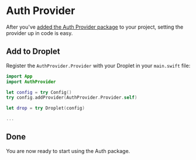 # Auth Provider

After you've [added the Auth Provider package](package.md) to your project, setting the provider up in code is easy.

## Add to Droplet

Register the `AuthProvider.Provider` with your Droplet in your `main.swift` file:

```swift
import App
import AuthProvider

let config = try Config()
try config.addProvider(AuthProvider.Provider.self)

let drop = try Droplet(config)

...
```

## Done

You are now ready to start using the Auth package.

